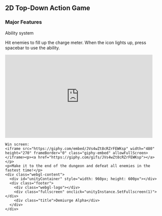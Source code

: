 <!DOCTYPE html>
<html lang="en-us">
  <head>
    <meta charset="utf-8">
    <meta http-equiv="Content-Type" content="text/html; charset=utf-8">
    <title>Unity WebGL Player | Demiurge Alpha</title>
    <link rel="shortcut icon" href="TemplateData/favicon.ico">
    <link rel="stylesheet" href="TemplateData/style.css">
    <script src="TemplateData/UnityProgress.js"></script>
    <script src="Build/UnityLoader.js"></script>
    <script>
      var unityInstance = UnityLoader.instantiate("unityContainer", "Build/ultimate2d webbuild.json", {onProgress: UnityProgress});
    </script>
  </head>
  <body>
  <h2>2D Top-Down Action Game</h2>
	<h3>Major Features</h3>
	Ability system
	<p>Hit enemies to fill up the charge meter. When the icon lights up, press spacebar to use the ability.</p>
	<iframe src="https://giphy.com/embed/FVmd1KWe56W2fJVR2r" width="480" height="270" frameBorder="0" class="giphy-embed" allowFullScreen></iframe><p><a href="https://giphy.com/gifs/FVmd1KWe56W2fJVR2r"></a></p>

	Win screen:
	<iframe src="https://giphy.com/embed/JVs4wZt8cRZrFEWKsp" width="480" height="270" frameBorder="0" class="giphy-embed" allowFullScreen></iframe><p><a href="https://giphy.com/gifs/JVs4wZt8cRZrFEWKsp"></a></p>
	<p>Make it to the end of the dungeon and defeat all enemies in the fastest time!</p>
    <div class="webgl-content">
      <div id="unityContainer" style="width: 960px; height: 600px"></div>
      <div class="footer">
        <div class="webgl-logo"></div>
        <div class="fullscreen" onclick="unityInstance.SetFullscreen(1)"></div>
        <div class="title">Demiurge Alpha</div>
      </div>
    </div>
  </body>
</html>


